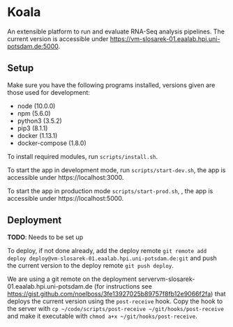 # Koala

An extensible platform to run and evaluate RNA-Seq analysis pipelines. The current version is accessible under https://vm-slosarek-01.eaalab.hpi.uni-potsdam.de:5000.

## Setup

Make sure you have the following programs installed, versions given are those used for development:

* node (10.0.0)
* npm (5.6.0)
* python3 (3.5.2)
* pip3 (8.1.1)
* docker (1.13.1)
* docker-compose (1.8.0)

To install required modules, run `scripts/install.sh`.

To start the app in development mode, run `scripts/start-dev.sh`, the app is accessible under https://localhost:3000.

To start the app in production mode `scripts/start-prod.sh`, , the app is accessible under https://localhost:5000.

## Deployment

**TODO**: Needs to be set up

To deploy, if not done already, add the deploy remote `git remote add deploy deploy@vm-slosarek-01.eaalab.hpi.uni-potsdam.de:git` and push the current version to the deploy remote `git push deploy`.

We are using a git remote on the deployment servervm-slosarek-01.eaalab.hpi.uni-potsdam.de (for instructions see https://gist.github.com/noelboss/3fe13927025b89757f8fb12e9066f2fa) that deploys the current version using the `post-receive` hook. Copy the hook to the server with `cp ~/code/scripts/post-receive ~/git/hooks/post-receive` and make it executable with `chmod a+x ~/git/hooks/post-receive`.
